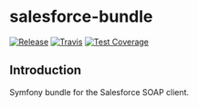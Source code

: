 # salesforce-bundle

[![Release](https://img.shields.io/github/v/release/php-arsenal/salesforce-bundle)](https://github.com/php-arsenal/salesforce-bundle/releases)
[![Travis](https://img.shields.io/travis/php-arsenal/salesforce-bundle)](https://travis-ci.org/php-arsenal/salesforce-bundle)
[![Test Coverage](https://img.shields.io/codeclimate/coverage/php-arsenal/salesforce-bundle)](https://codeclimate.com/github/php-arsenal/salesforce-bundle)

## Introduction

Symfony bundle for the Salesforce SOAP client.